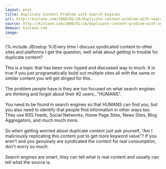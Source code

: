 ```yaml
---
layout: post
title: Duplicate Content Problem with Search Engines
url: http://kinlane.com/2008/02/18/duplicate-content-problem-with-search-engines/
source: http://kinlane.com/2008/02/18/duplicate-content-problem-with-search-engines/
domain: kinlane.com
image: 
---
```

{% include JB/setup %}Every time I discuss syndicated content to other sites and platforms I get the question, well what about getting in trouble for duplicate content?<br /><br />This is a topic that has been over-hyped and discussed way to much.  It is true if you just programatically build out multiple sites all with the same or similar content you will get dinged for this.<br /><br />The problem people have is they are too focused on what search engines are thinking and forgot about their #2 users..."HUMANS". <br /><br />You need to be found in search engines so that HUMANS can find you, but you also need to identify that people find information in other ways too.  They use RSS Feeds, Social Networks, Home Page Sites, News Sites, Blog Aggregators, and much much more.<br /><br />So when getting worried about duplicate content just ask yourself, "Am I maliciously replicating this content just to get more keyword value"?  If you aren't and you genuinely are syndicated the content for real consumption, don't worry so much.<br /><br />Search engines are smart, they can tell what is real content and usually can tell what the source is.